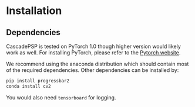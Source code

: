 # Installation

## Dependencies

CascadePSP is tested on PyTorch 1.0 though higher version would likely work as well. 
For installing PyTorch, please refer to the [Pytorch website](https://pytorch.org/).  

We recommend using the anaconda distribution which should contain most of the required dependencies. Other dependencies can be installed by:

``` bash
pip install progressbar2
conda install cv2
```
You would also need `tensorboard` for logging.
